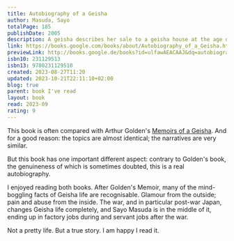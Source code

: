 ```yaml
---  
title: Autobiography of a Geisha  
author: Masuda, Sayo  
totalPage: 185  
publishDate: 2005  
description: A geisha describes her sale to a geisha house at the age of six, her traditional training, her debut in 1940 at the age of sixteen, and her work at a hot-springs resort, where the realities of everyday life were far removed from the more recognized glamorous geisha quarter of Japan.  
link: https://books.google.com/books/about/Autobiography_of_a_Geisha.html?hl=&id=ulfawAEACAAJ  
previewLink: http://books.google.de/books?id=ulfawAEACAAJ&dq=autobiography+of+a+geisha&hl=&as_pt=BOOKS&cd=1&source=gbs_api  
isbn10: 231129513  
isbn13: 9780231129510  
created: 2023-08-27T11:20  
updated: 2023-10-21T22:11:10+02:00  
blog: true  
parent: book I've read  
layout: book  
read: 2023-09  
rating: 9  
---  
```

  
This book is often compared with Arthur Golden's [Memoirs of a Geisha](./Arthur%20Golden,%20Memoirs%20of%20a%20Geisha.md). And for a good reason: the topics are almost identical; the narratives are very similar.  
  
But this book has one important different aspect: contrary to Golden's book, the genuineness of which is sometimes doubted, this is a real autobiography.  
  
I enjoyed reading both books. After Golden's Memoir, many of the mind-boggling facts of Geisha life are recognisable. Glamour from the outside; pain and abuse from the inside. The war, and in particular post-war Japan, changes Geisha life completely, and Sayo Masuda is in the middle of it, ending up in factory jobs during and servant jobs after the war.   
  
Not a pretty life. But a true story.  I am happy I read it.